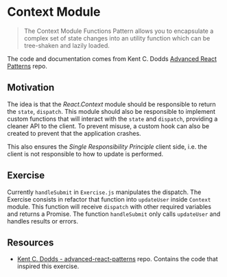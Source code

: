 # Context Module

> The Context Module Functions Pattern allows you to
> encapsulate a complex set of state changes into an
> utility function which can be tree-shaken and lazily loaded.

The code and documentation comes from Kent C. Dodds [Advanced React Patterns](https://github.com/kentcdodds/advanced-react-patterns/blob/main/src/exercise/01.md) repo.

## Motivation

The idea is that the _React.Context_ module should be responsible to return the `state`, `dispatch`.
This module should also be responsible to implement custom functions that will interact with the `state` and `dispatch`, providing a cleaner API to the client.
To prevent misuse, a custom hook can also be created to prevent that the application crashes.

This also ensures the _Single Responsibility Principle_ client side, i.e. the client is not responsible to how to update is performed.

## Exercise

Currently `handleSubmit` in `Exercise.js` manipulates the dispatch.
The Exercise consists in refactor that function into `updateUser` inside `Context` module.
This function will receive `dispatch` with other required variables and returns a Promise.
The function `handleSubmit` only calls `updateUser` and handles results or errors.

## Resources

- [Kent C. Dodds - advanced-react-patterns](https://github.com/kentcdodds/advanced-react-patterns/blob/main/src/exercise/01.js) repo. Contains the code that inspired this exercise.
